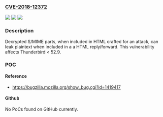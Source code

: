 ### [CVE-2018-12372](https://cve.mitre.org/cgi-bin/cvename.cgi?name=CVE-2018-12372)
![](https://img.shields.io/static/v1?label=Product&message=Thunderbird&color=blue)
![](https://img.shields.io/static/v1?label=Version&message=%3C%2052.9%20&color=brighgreen)
![](https://img.shields.io/static/v1?label=Vulnerability&message=S%2FMIME%20and%20PGP%20decryption%20oracles%20can%20be%20built%20with%20HTML%20emails&color=brighgreen)

### Description

Decrypted S/MIME parts, when included in HTML crafted for an attack, can leak plaintext when included in a a HTML reply/forward. This vulnerability affects Thunderbird < 52.9.

### POC

#### Reference
- https://bugzilla.mozilla.org/show_bug.cgi?id=1419417

#### Github
No PoCs found on GitHub currently.

